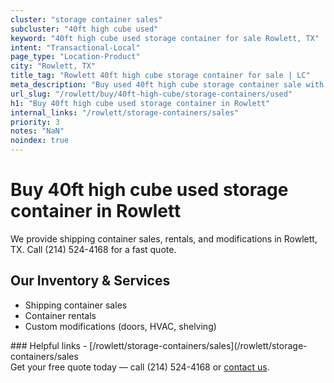 ```yaml
---
cluster: "storage container sales"
subcluster: "40ft high cube used"
keyword: "40ft high cube used storage container for sale Rowlett, TX"
intent: "Transactional-Local"
page_type: "Location-Product"
city: "Rowlett, TX"
title_tag: "Rowlett 40ft high cube storage container for sale | LC"
meta_description: "Buy used 40ft high cube storage container sale with local delivery in Rowlett, TX. LC Container — local Since 2003. Request a fast quote today."
url_slug: "/rowlett/buy/40ft-high-cube/storage-containers/used"
h1: "Buy 40ft high cube used storage container in Rowlett"
internal_links: "/rowlett/storage-containers/sales"
priority: 3
notes: "NaN"
noindex: true
---
```


# Buy 40ft high cube used storage container in Rowlett

We provide shipping container sales, rentals, and modifications in Rowlett, TX. Call (214) 524-4168 for a fast quote.

## Our Inventory & Services
- Shipping container sales
- Container rentals
- Custom modifications (doors, HVAC, shelving)

<div data-section="internal-links">
### Helpful links
- [/rowlett/storage-containers/sales](/rowlett/storage-containers/sales
</div>

<div data-section="cta">
Get your free quote today — call (214) 524-4168 or <a href="/contact">contact us</a>.
</div>

<script type="application/ld+json">{"@context":"https://schema.org","@type":"FAQPage","mainEntity":[{"@type":"Question","name":"How much does delivery cost in Rowlett, TX?","acceptedAnswer":{"@type":"Answer","text":"Delivery costs vary by distance and container size. Most deliveries in Rowlett, TX range from $150-$300. Call (214) 524-4168 for an exact quote based on your specific location."}},{"@type":"Question","name":"Do you offer financing or payment plans?","acceptedAnswer":{"@type":"Answer","text":"We accept major credit cards, checks, and can discuss commercial terms for bulk purchases. Call (214) 524-4168 to discuss options."}},{"@type":"Question","name":"Can you customize containers in Rowlett, TX?","acceptedAnswer":{"@type":"Answer","text":"Yes — we perform modifications like doors, HVAC, insulation, and shelving. Request a custom quote at (214) 524-4168 or via our contact form."}}]}</script>
